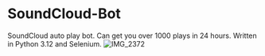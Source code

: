 # SoundCloud-Bot
SoundCloud auto play bot. Can get you over 1000 plays in 24 hours. Written in Python 3.12 and Selenium.
![IMG_2372](https://github.com/WillCaton2350/SoundCloud-Bot/assets/54005049/2e7af36a-f64c-4d95-a45e-c24b49f8d5a3)
